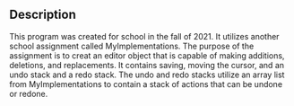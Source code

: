 ## Description

This program was created for school in the fall of 2021. It utilizes another school assignment called MyImplementations.
The purpose of the assignment is to creat an editor object that is capable of making additions, deletions, and replacements.
It contains saving, moving the cursor, and an undo stack and a redo stack. The undo and redo stacks utilize an array list from MyImplementations to contain a stack of actions that can be undone or redone.
